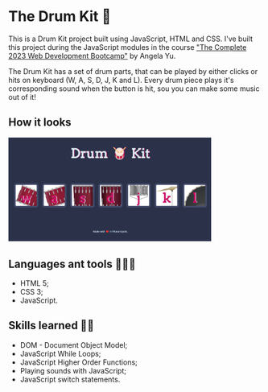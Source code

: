 <h1>The Drum Kit 🥁</h1>

<p>This is a Drum Kit project built using JavaScript, HTML and CSS. I've built this project during the JavaScript modules in the course <a href="https://www.udemy.com/course/the-complete-web-development-bootcamp/?src=sac&kw=the+complete+2023" target="_blank">"The Complete 2023 Web Development Bootcamp"</a>  by Angela Yu.</p>
<p>The Drum Kit has a set of drum parts, that can be played by either clicks or hits on keyboard (W, A, S, D, J, K and L). Every drum piece plays it's corresponding sound when the button is hit, sou you can make some music out of it!</p>

<h2>How it looks</h2>
<a href="https://julianastahelin.github.io/drum-kit/"><img src="images/page-screenshot.png" style="width: 80%;"></a>

<h2>Languages ant tools 👩🏽‍💻</h2> 
<ul>
    <li>HTML 5;</li>
    <li>CSS 3;</li>
    <li>JavaScript.</li>
</ul>

<h2>Skills learned 💪🏽</h2>
<ul>
    <li>DOM - Document Object Model;</li>
    <li>JavaScript While Loops;</li>
    <li>JavaScript Higher Order Functions;</li>
    <li>Playing sounds with JavaScript;</li>
    <li>JavaScript switch statements.</li>
</ul>
